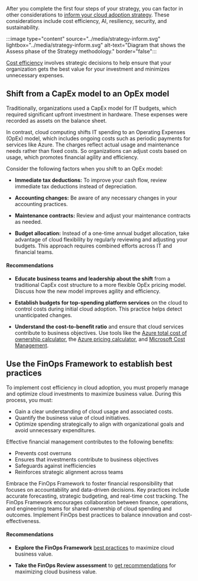 After you complete the first four steps of your strategy, you can factor in other considerations to [inform your cloud adoption strategy](/azure/cloud-adoption-framework/strategy/inform/). These considerations include cost efficiency, AI, resiliency, security, and sustainability.

:::image type="content" source="../media/strategy-inform.svg" lightbox="../media/strategy-inform.svg" alt-text="Diagram that shows the Assess phase of the Strategy methodology." border="false":::

[Cost efficiency](/azure/cloud-adoption-framework/strategy/inform/cost-efficiency) involves strategic decisions to help ensure that your organization gets the best value for your investment and minimizes unnecessary expenses.

## Shift from a CapEx model to an OpEx model

Traditionally, organizations used a CapEx model for IT budgets, which required significant upfront investment in hardware. These expenses were recorded as assets on the balance sheet.

In contrast, cloud computing shifts IT spending to an Operating Expenses (OpEx) model, which includes ongoing costs such as periodic payments for services like Azure. The charges reflect actual usage and maintenance needs rather than fixed costs. So organizations can adjust costs based on usage, which promotes financial agility and efficiency.

Consider the following factors when you shift to an OpEx model:

- **Immediate tax deductions:** To improve your cash flow, review immediate tax deductions instead of depreciation.

- **Accounting changes:** Be aware of any necessary changes in your accounting practices.
- **Maintenance contracts:** Review and adjust your maintenance contracts as needed.
- **Budget allocation:** Instead of a one-time annual budget allocation, take advantage of cloud flexibility by regularly reviewing and adjusting your budgets. This approach requires combined efforts across IT and financial teams.

#### Recommendations

- **Educate business teams and leadership about the shift** from a traditional CapEx cost structure to a more flexible OpEx pricing model. Discuss how the new model improves agility and efficiency.

- **Establish budgets for top-spending platform services** on the cloud to control costs during initial cloud adoption. This practice helps detect unanticipated changes.

- **Understand the cost-to-benefit ratio** and ensure that cloud services contribute to business objectives. Use tools like the [Azure total cost of ownership calculator](https://azure.microsoft.com/pricing/tco/calculator/), the [Azure pricing calculator](https://azure.microsoft.com/pricing/calculator/), and [Microsoft Cost Management](https://azure.microsoft.com/products/cost-management).

## Use the FinOps Framework to establish best practices

To implement cost efficiency in cloud adoption, you must properly manage and optimize cloud investments to maximize business value. During this process, you must:

- Gain a clear understanding of cloud usage and associated costs.
- Quantify the business value of cloud initiatives.
- Optimize spending strategically to align with organizational goals and avoid unnecessary expenditures.

Effective financial management contributes to the following benefits:
- Prevents cost overruns
- Ensures that investments contribute to business objectives
- Safeguards against inefficiencies
- Reinforces strategic alignment across teams

Embrace the FinOps Framework to foster financial responsibility that focuses on accountability and data-driven decisions. Key practices include accurate forecasting, strategic budgeting, and real-time cost tracking. The FinOps Framework encourages collaboration between finance, operations, and engineering teams for shared ownership of cloud spending and outcomes. Implement FinOps best practices to balance innovation and cost-effectiveness.

#### Recommendations

- **Explore the FinOps Framework** [best practices](/cloud-computing/finops/) to maximize cloud business value.

- **Take the FinOps Review assessment** to [get recommendations](/assessments/ad1c0f6b-396b-44a4-924b-7a4c778a13d3/) for maximizing cloud business value.

